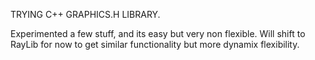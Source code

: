 TRYING C++ GRAPHICS.H LIBRARY.

Experimented a few stuff, and its easy but very non flexible.
Will shift to RayLib for now to get similar functionality but more dynamix flexibility.